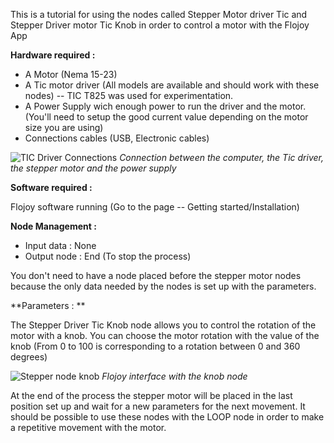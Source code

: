 This is a tutorial for using the nodes called Stepper Motor driver Tic and Stepper Driver motor Tic Knob in order to control a motor with the Flojoy App

**Hardware required :**

- A Motor (Nema 15-23)
- A Tic motor driver (All models are available and should work with these nodes) -- TIC T825 was used for experimentation. 
- A Power Supply wich enough power to run the driver and the motor. (You'll need to setup the good current value depending on the motor size you are using)
- Connections cables (USB, Electronic cables)

![TIC Driver Connections](https://res.cloudinary.com/dhopxs1y3/image/upload/v1683653875/steppermotor_z7yaly.jpg)
*Connection between the computer, the Tic driver, the stepper motor and the power supply* 


**Software required :**

Flojoy software running (Go to the page -- Getting started/Installation)


**Node Management :**
- Input data : None
- Output node : End (To stop the process)

You don't need to have a node placed before the stepper motor nodes because the only data needed by the nodes is set up with the parameters. 

**Parameters : **

The Stepper Driver Tic Knob node allows you to control the rotation of the motor with a knob. 
You can choose the motor rotation with the value of the knob (From 0 to 100 is corresponding to a rotation between 0 and 360 degrees)

![Stepper node knob](https://res.cloudinary.com/dhopxs1y3/image/upload/v1683653875/steppernodeknob_qhsk73.png)
*Flojoy interface with the knob node* 

At the end of the process the stepper motor will be placed in the last position set up and wait for a new parameters for the next movement. 
It should be possible to use these nodes with the LOOP node in order to make a repetitive movement with the motor. 

